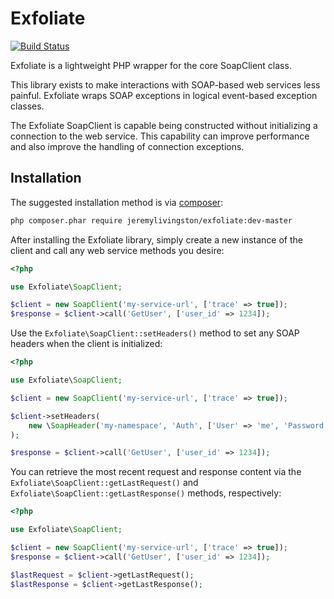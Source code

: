 # Exfoliate

[![Build Status](https://travis-ci.org/jeremylivingston/exfoliate.png?branch=master)](https://travis-ci.org/jeremylivingston/exfoliate)

Exfoliate is a lightweight PHP wrapper for the core SoapClient class.

This library exists to make interactions with SOAP-based web services less painful. Exfoliate wraps SOAP exceptions in
logical event-based exception classes.

The Exfoliate SoapClient is capable being constructed without initializing a connection to the web service. This capability
can improve performance and also improve the handling of connection exceptions.

## Installation

The suggested installation method is via [composer](https://getcomposer.org/):

```sh
php composer.phar require jeremylivingston/exfoliate:dev-master
```

After installing the Exfoliate library, simply create a new instance of the client and call any web service methods you desire:

```php
<?php

use Exfoliate\SoapClient;

$client = new SoapClient('my-service-url', ['trace' => true]);
$response = $client->call('GetUser', ['user_id' => 1234]);

```

Use the `Exfoliate\SoapClient::setHeaders()` method to set any SOAP headers when the client is initialized:

```php
<?php

use Exfoliate\SoapClient;

$client = new SoapClient('my-service-url', ['trace' => true]);

$client->setHeaders(
    new \SoapHeader('my-namespace', 'Auth', ['User' => 'me', 'Password' => 'pw'])
);

$response = $client->call('GetUser', ['user_id' => 1234]);

```

You can retrieve the most recent request and response content via the `Exfoliate\SoapClient::getLastRequest()` and
`Exfoliate\SoapClient::getLastResponse()` methods, respectively:

```php
<?php

use Exfoliate\SoapClient;

$client = new SoapClient('my-service-url', ['trace' => true]);
$response = $client->call('GetUser', ['user_id' => 1234]);

$lastRequest = $client->getLastRequest();
$lastResponse = $client->getLastResponse();

```
